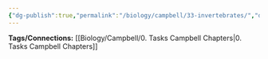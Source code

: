```yaml
---
{"dg-publish":true,"permalink":"/biology/campbell/33-invertebrates/","dgHomeLink":true,"dgPassFrontmatter":true}
---
```


**Tags/Connections:**
[[Biology/Campbell/0. Tasks Campbell Chapters|0. Tasks Campbell Chapters]]
